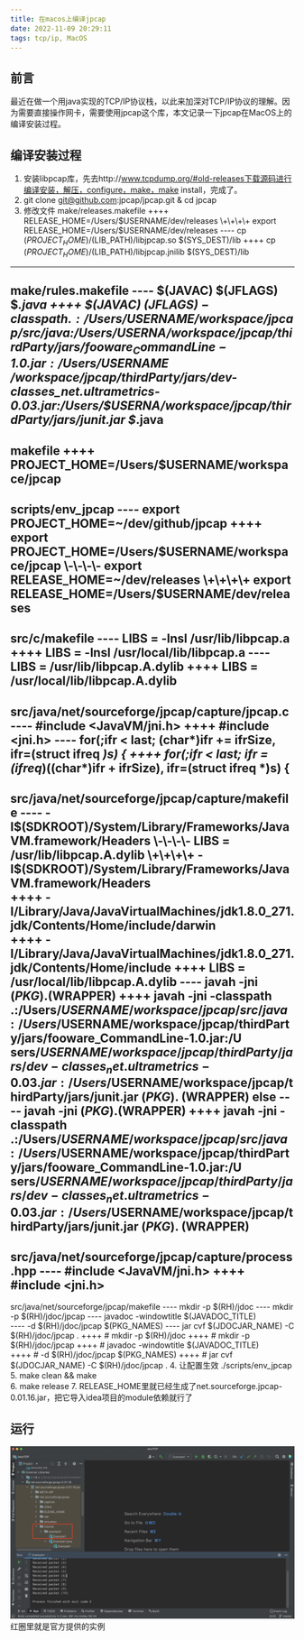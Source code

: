 ```yaml
---
title: 在macos上编译jpcap
date: 2022-11-09 20:29:11
tags: tcp/ip, MacOS
---
```

## 前言
最近在做一个用java实现的TCP/IP协议栈，以此来加深对TCP/IP协议的理解。因为需要直接操作网卡，需要使用jpcap这个库，本文记录一下jpcap在MacOS上的编译安装过程。
## 编译安装过程
1. 安装libpcap库，先去http://www.tcpdump.org/#old-releases下载源码进行编译安装，解压，configure，make，make install，完成了。
2. git clone git@github.com:jpcap/jpcap.git & cd jpcap
3. 修改文件
make/releases.makefile
\+\+\+\+ RELEASE_HOME=/Users/$USERNAME/dev/releases
\+\+\+\+ export RELEASE_HOME=/Users/$USERNAME/dev/releases
\-\-\-\- cp $(PROJECT_HOME)/$(LIB_PATH)/libjpcap.so $(SYS_DEST)/lib
\+\+\+\+ cp $(PROJECT_HOME)/$(LIB_PATH)/libjpcap.jnilib $(SYS_DEST)/lib
---
make/rules.makefile
\-\-\-\- $(JAVAC) $(JFLAGS) $*.java
\+\+\+\+ $(JAVAC) $(JFLAGS) -classpath .:/Users/$USERNAME/workspace/jpcap/src/java:/Users/$USERNA/workspace/jpcap/thirdParty/jars/fooware_CommandLine-1.0.jar:/Users/$USERNAME /workspace/jpcap/thirdParty/jars/dev-classes_net.ultrametrics-0.03.jar:/Users/$USERNA/workspace/jpcap/thirdParty/jars/junit.jar  $*.java
---
makefile
\+\+\+\+ PROJECT_HOME=/Users/$USERNAME/workspace/jpcap
---
scripts/env_jpcap
\-\-\-\- export PROJECT_HOME=\~/dev/github/jpcap
\+\+\+\+ export PROJECT_HOME=/Users/$USERNAME/workspace/jpcap
\-\-\-\- export RELEASE_HOME=~/dev/releases
\+\+\+\+ export RELEASE_HOME=/Users/$USERNAME/dev/releases
---
src/c/makefile
\-\-\-\- LIBS = -lnsl /usr/lib/libpcap.a
\+\+\+\+ LIBS = -lnsl /usr/local/lib/libpcap.a
\-\-\-\- LIBS = /usr/lib/libpcap.A.dylib
\+\+\+\+ LIBS = /usr/local/lib/libpcap.A.dylib
---
src/java/net/sourceforge/jpcap/capture/jpcap.c
\-\-\-\- #include <JavaVM/jni.h>
\+\+\+\+ #include <jni.h>
\-\-\-\- for(;ifr < last; (char*)ifr += ifrSize, ifr=(struct ifreq *)s) {
\+\+\+\+ for(;ifr < last; ifr = (ifreq*)((char*)ifr + ifrSize), ifr=(struct ifreq *)s) {
---
src/java/net/sourceforge/jpcap/capture/makefile
\-\-\-\-                   -I$(SDKROOT)/System/Library/Frameworks/JavaVM.framework/Headers
\-\-\-\-       LIBS = /usr/lib/libpcap.A.dylib
\+\+\+\+                   -I$(SDKROOT)/System/Library/Frameworks/JavaVM.framework/Headers\
\+\+\+\+                   -I/Library/Java/JavaVirtualMachines/jdk1.8.0_271.jdk/Contents/Home/include/darwin\
\+\+\+\+                   -I/Library/Java/JavaVirtualMachines/jdk1.8.0_271.jdk/Contents/Home/include
\+\+\+\+        LIBS = /usr/local/lib/libpcap.A.dylib
\-\-\-\-       javah -jni $(PKG).$(WRAPPER)
\+\+\+\+       javah -jni -classpath .:/Users/$USERNAME/workspace/jpcap/src/java:/Users/$USERNAME/workspace/jpcap/thirdParty/jars/fooware_CommandLine-1.0.jar:/U
sers/$USERNAME/workspace/jpcap/thirdParty/jars/dev-classes_net.ultrametrics-0.03.jar:/Users/$USERNAME/workspace/jpcap/thirdParty/jars/junit.jar  $(PKG).$
(WRAPPER)
 else
\-\-\-\-       javah -jni $(PKG).$(WRAPPER)
\+\+\+\+       javah -jni -classpath .:/Users/$USERNAME/workspace/jpcap/src/java:/Users/$USERNAME/workspace/jpcap/thirdParty/jars/fooware_CommandLine-1.0.jar:/U
sers/$USERNAME/workspace/jpcap/thirdParty/jars/dev-classes_net.ultrametrics-0.03.jar:/Users/$USERNAME/workspace/jpcap/thirdParty/jars/junit.jar  $(PKG).$
(WRAPPER)
---
src/java/net/sourceforge/jpcap/capture/process.hpp
\-\-\-\- #include <JavaVM/jni.h>
\+\+\+\+ #include <jni.h>
---
src/java/net/sourceforge/jpcap/makefile
\-\-\-\-       mkdir -p $(RH)/jdoc
\-\-\-\-       mkdir -p $(RH)/jdoc/jpcap
\-\-\-\-       javadoc -windowtitle $(JAVADOC_TITLE) \
\-\-\-\-       -d $(RH)/jdoc/jpcap $(PKG_NAMES)
\-\-\-\-       jar cvf $(JDOCJAR_NAME) -C $(RH)/jdoc/jpcap .
\+\+\+\+       #      mkdir -p $(RH)/jdoc
\+\+\+\+       #      mkdir -p $(RH)/jdoc/jpcap
\+\+\+\+       #      javadoc -windowtitle $(JAVADOC_TITLE) \
\+\+\+\+       #      -d $(RH)/jdoc/jpcap $(PKG_NAMES)
\+\+\+\+       #      jar cvf $(JDOCJAR_NAME) -C $(RH)/jdoc/jpcap .
4. 让配置生效 ./scripts/env_jpcap  
5. make clean && make  
6. make release 
7. RELEASE_HOME里就已经生成了net.sourceforge.jpcap-0.01.16.jar，把它导入idea项目的module依赖就行了
## 运行
![jpcap](在macos上编译jpcap/1.png)
红圈里就是官方提供的实例